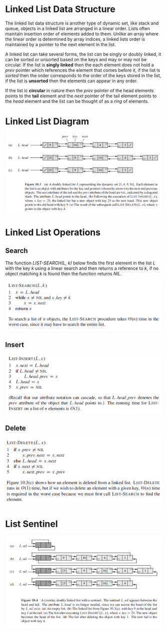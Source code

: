 # Linked List Data Structure

The linked list data structure is another type of dynamic set, like stack and queue, objects in a linked list are arranged in a linear order. Lists often maintain insertion order of elements added to them. Unlike an array where the linear order is determined by array indices, a linked lists order is maintained by a pointer to the next element in the list.

A linked list can take several forms, the list can be singly or doubly linked, it can be sorted or unsorted based on the keys and may or may not be circular. If the list is **singly linked** then the each element does not hold a *prev* pointer which references the element that comes before it, if the list is *sorted* then the order corresponds to the order of the keys stored in the list, if the list is **unsorted** then the elements can appear in any order.

If the list ic **circular** in nature then the *prev* pointer of the head elements points to the **tail** element and the *next* pointer of the tail element points to the *head* element and the list can be thought of as a *ring* of elements.

# Linked List Diagram

<p align="center">
  <img src="images/linked_list.PNG">
</p>

# Linked List Operations

## Search

The function *LIST-SEARCH(L, k)* below finds the first element in the list *L* with the key *k* using a linear search and then returns a reference to *k*, if no object matching *k* is found then the function returns *NIL*.

<p align="left">
  <img src="images/linked_list_search.PNG">
</p>

## Insert

<p align="left">
  <img src="images/linked_list_insert.PNG">
</p>

## Delete

<p align="left">
  <img src="images/linked_list_delete.PNG">
</p>

# List Sentinel

<p align="left">
  <img src="images/linked_list_sentinel.PNG">
</p>
